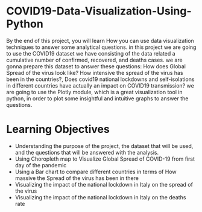 # COVID19-Data-Visualization-Using-Python

By the end of this project, you will learn How you can use data visualization techniques to answer some analytical questions. in this project we are going to use the COVID19 dataset we have consisting of the data related a cumulative number of confirmed, recovered, and deaths cases. we are gonna prepare this dataset to answer these questions: How does Global Spread of the virus look like? How intensive the spread of the virus has been in the countries?, Does covid19 national lockdowns and self-isolations in different countries have actually an impact on COVID19 transmission? we are going to use the Plotly module, which is a great visualization tool in python, in order to plot some insightful and intuitive graphs to answer the questions.

# Learning Objectives

* Understanding the purpose of the project, the dataset that will be used, and the questions that will be answered with the analysis.
* Using Choropleth map to Visualize Global Spread of COVID-19 from first day of the pandemic
* Using a Bar chart to compare different countries in terms of How massive the Spread of the virus has been in there
* Visualizing the impact of the national lockdown in Italy on the spread of the virus
* Visualizing the impact of the national lockdown in Italy on the deaths rate
